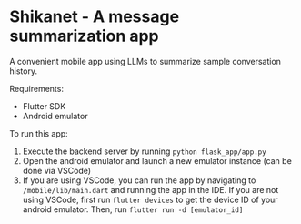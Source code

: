 # Shikanet - A message summarization app

A convenient mobile app using LLMs to summarize sample conversation history.

Requirements:
- Flutter SDK
- Android emulator

To run this app:
1) Execute the backend server by running `python flask_app/app.py`
2) Open the android emulator and launch a new emulator instance (can be done via VSCode)
3) If you are using VSCode, you can run the app by navigating to `/mobile/lib/main.dart` and running the app in the IDE.
   If you are not using VSCode, first run `flutter devices` to get the device ID of your android emulator. Then,
   run `flutter run -d [emulator_id]`
